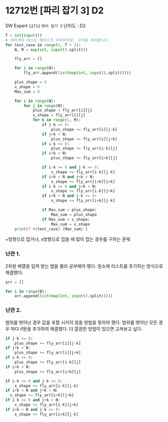 # 12712번 [파리 잡기 3] D2

SW Expert `12712` `파리 잡기 3` 난이도 : D2

```python
T = int(input())
# 여러개의 테스트 케이스가 주어지므로, 각각을 처리합니다.
for test_case in range(1, T + 1):
    N, M = map(int, input().split())

    fly_arr = []

    for i in range(N):
        fly_arr.append(list(map(int, input().split())))

    plus_shape = 0
    x_shape = 0
    Max_sum = 0

    for i in range(N):
        for j in range(N):
            plus_shape = fly_arr[i][j]
            x_shape = fly_arr[i][j]
            for k in range(1, M):
                if j-k >= 0:
                    plus_shape += fly_arr[i][j-k]
                if j+k < N:
                    plus_shape += fly_arr[i][j+k]
                if i-k >= 0:
                    plus_shape += fly_arr[i-k][j]
                if i+k < N:
                    plus_shape += fly_arr[i+k][j]

                if i-k >= 0 and j-k >= 0:
                    x_shape += fly_arr[i-k][j-k]
                if i+k < N and j+k < N:
                    x_shape += fly_arr[i+k][j+k]
                if i-k >= 0 and j+k < N:
                    x_shape += fly_arr[i-k][j+k]
                if i+k < N and j-k >= 0:
                    x_shape += fly_arr[i+k][j-k]

                if Max_sum < plus_shape:
                    Max_sum = plus_shape
                if Max_sum < x_shape:
                    Max_sum = x_shape
    print(f'#{test_case} {Max_sum}')
```

+방향으로 잡거나, x방향으로 잡을 때 많이 잡는 경우를 구하는 문제

### 난관 1.

2차원 배열을 입력 받는 법을 몰라 공부해야 했다.
원소에 리스트를 추가하는 방식으로 해결했다.

```python
arr = []

for i in range(B):    
	arr.append(list(map(int, input().split())))
```

### 난관 2.

범위를 벗어난 경우 값을 포함 시키지 않을 방법을 찾아야 했다.
범위를 벗어난 모든 경우 마다 if문을 추가하여 해결했다. 더 깔끔한 방법이 있으면 고쳐보고 싶다.

```python
if j-k >= 0:
	plus_shape += fly_arr[i][j-k]
if j+k < N:
	plus_shape += fly_arr[i][j+k]
if i-k >= 0:
	plus_shape += fly_arr[i-k][j]
if i+k < N:
	plus_shape += fly_arr[i+k][j]

if i-k >= 0 and j-k >= 0:
	x_shape += fly_arr[i-k][j-k]
if i+k < N and j+k < N:
  x_shape += fly_arr[i+k][j+k]
if i-k >= 0 and j+k < N:
	x_shape += fly_arr[i-k][j+k]
if i+k < N and j-k >= 0:
	x_shape += fly_arr[i+k][j-k]
```